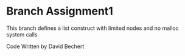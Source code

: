 # Branch Assignment1 
This branch defines a list construct with limited nodes and no malloc system calls

Code Written by David Bechert






